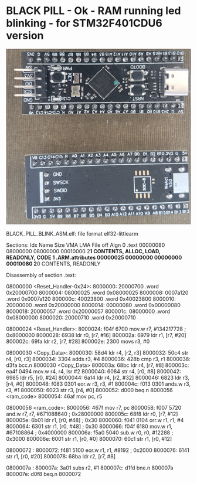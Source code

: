 # BLACK PILL - Ok - RAM running led blinking - for STM32F401CDU6 version

![Screenshot](/BLACK_PILL.JPG)


BLACK_PILL_BLINK_ASM.elf:     file format elf32-littlearm

Sections:
Idx Name          Size      VMA       LMA       File off  Algn
  0 .text         00000080  08000000  08000000  00010000  2**1
                  CONTENTS, ALLOC, LOAD, READONLY, CODE
  1 .ARM.attributes 00000025  00000000  00000000  00010080  2**0
                  CONTENTS, READONLY

Disassembly of section .text:

08000000 <Reset_Handler-0x24>:
 8000000:	20000700 	.word	0x20000700
 8000004:	08000025 	.word	0x08000025
 8000008:	0007a120 	.word	0x0007a120
 800000c:	40023800 	.word	0x40023800
 8000010:	20000000 	.word	0x20000000
 8000014:	00000080 	.word	0x00000080
 8000018:	20000057 	.word	0x20000057
 800001c:	08000000 	.word	0x08000000
 8000020:	20000710 	.word	0x20000710

08000024 <Reset_Handler>:
 8000024:	f04f 6700 	mov.w	r7, #134217728	; 0x8000000
 8000028:	6938      	ldr	r0, [r7, #16]
 800002a:	6979      	ldr	r1, [r7, #20]
 800002c:	69fa      	ldr	r2, [r7, #28]
 800002e:	2300      	movs	r3, #0

08000030 <Copy_Data>:
 8000030:	58d4      	ldr	r4, [r2, r3]
 8000032:	50c4      	str	r4, [r0, r3]
 8000034:	3304      	adds	r3, #4
 8000036:	428b      	cmp	r3, r1
 8000038:	d3fa      	bcc.n	8000030 <Copy_Data>
 800003a:	68bc      	ldr	r4, [r7, #8]
 800003c:	ea4f 0494 	mov.w	r4, r4, lsr #2
 8000040:	6084      	str	r4, [r0, #8]
 8000042:	6985      	ldr	r5, [r0, #24]
 8000044:	6a14      	ldr	r4, [r2, #32]
 8000046:	6823      	ldr	r3, [r4, #0]
 8000048:	f083 0301 	eor.w	r3, r3, #1
 800004c:	f013 0301 	ands.w	r3, r3, #1
 8000050:	6023      	str	r3, [r4, #0]
 8000052:	d000      	beq.n	8000056 <ram_code>
 8000054:	46af      	mov	pc, r5

08000056 <ram_code>:
 8000056:	467f      	mov	r7, pc
 8000058:	f007 5720 	and.w	r7, r7, #671088640	; 0x28000000
 800005c:	68f8      	ldr	r0, [r7, #12]
 800005e:	6b01      	ldr	r1, [r0, #48]	; 0x30
 8000060:	f041 0104 	orr.w	r1, r1, #4
 8000064:	6301      	str	r1, [r0, #48]	; 0x30
 8000066:	f04f 6180 	mov.w	r1, #67108864	; 0x4000000
 800006a:	f5a0 5040 	sub.w	r0, r0, #12288	; 0x3000
 800006e:	6001      	str	r1, [r0, #0]
 8000070:	60c1      	str	r1, [r0, #12]

08000072 <LOOP01>:
 8000072:	f481 5100 	eor.w	r1, r1, #8192	; 0x2000
 8000076:	6141      	str	r1, [r0, #20]
 8000078:	68ba      	ldr	r2, [r7, #8]

0800007a <LOOP02>:
 800007a:	3a01      	subs	r2, #1
 800007c:	d1fd      	bne.n	800007a <LOOP02>
 800007e:	d0f8      	beq.n	8000072 <LOOP01>

  
  
